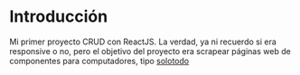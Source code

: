 # Introducción

Mi primer proyecto CRUD con ReactJS. La verdad, ya ni recuerdo si era responsive o no, pero el objetivo del proyecto era scrapear páginas web de componentes para computadores, tipo [solotodo](https://www.solotodo.cl)
